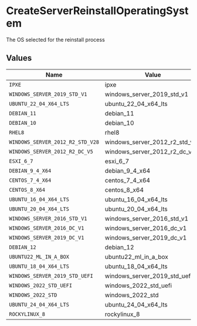 # CreateServerReinstallOperatingSystem

The OS selected for the reinstall process


## Values

| Name                             | Value                            |
| -------------------------------- | -------------------------------- |
| `IPXE`                           | ipxe                             |
| `WINDOWS_SERVER_2019_STD_V1`     | windows_server_2019_std_v1       |
| `UBUNTU_22_04_X64_LTS`           | ubuntu_22_04_x64_lts             |
| `DEBIAN_11`                      | debian_11                        |
| `DEBIAN_10`                      | debian_10                        |
| `RHEL8`                          | rhel8                            |
| `WINDOWS_SERVER_2012_R2_STD_V28` | windows_server_2012_r2_std_v28   |
| `WINDOWS_SERVER_2012_R2_DC_V5`   | windows_server_2012_r2_dc_v5     |
| `ESXI_6_7`                       | esxi_6_7                         |
| `DEBIAN_9_4_X64`                 | debian_9_4_x64                   |
| `CENTOS_7_4_X64`                 | centos_7_4_x64                   |
| `CENTOS_8_X64`                   | centos_8_x64                     |
| `UBUNTU_16_04_X64_LTS`           | ubuntu_16_04_x64_lts             |
| `UBUNTU_20_04_X64_LTS`           | ubuntu_20_04_x64_lts             |
| `WINDOWS_SERVER_2016_STD_V1`     | windows_server_2016_std_v1       |
| `WINDOWS_SERVER_2016_DC_V1`      | windows_server_2016_dc_v1        |
| `WINDOWS_SERVER_2019_DC_V1`      | windows_server_2019_dc_v1        |
| `DEBIAN_12`                      | debian_12                        |
| `UBUNTU22_ML_IN_A_BOX`           | ubuntu22_ml_in_a_box             |
| `UBUNTU_18_04_X64_LTS`           | ubuntu_18_04_x64_lts             |
| `WINDOWS_SERVER_2019_STD_UEFI`   | windows_server_2019_std_uefi     |
| `WINDOWS_2022_STD_UEFI`          | windows_2022_std_uefi            |
| `WINDOWS_2022_STD`               | windows_2022_std                 |
| `UBUNTU_24_04_X64_LTS`           | ubuntu_24_04_x64_lts             |
| `ROCKYLINUX_8`                   | rockylinux_8                     |